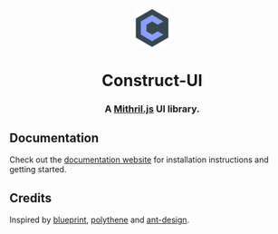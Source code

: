 <p align="center">
  <a href="https://vrimar.github.io/construct-ui" rel="noopener" target="_blank"><img width="60" src="./docs/src/logo.svg" alt="Construct-UI logo"></a></p>
</p>

<h1 align="center">Construct-UI</h1>

<div align="center">

### A [Mithril.js](https://github.com/MithrilJS/mithril.js) UI library.

</div>

## Documentation

Check out the [documentation website](https://vrimar.github.io/construct-ui) for installation instructions and getting started.

## Credits
Inspired by [blueprint](https://github.com/palantir/blueprint), [polythene](https://github.com/ArthurClemens/polythene) and [ant-design](https://github.com/ant-design/ant-design).
